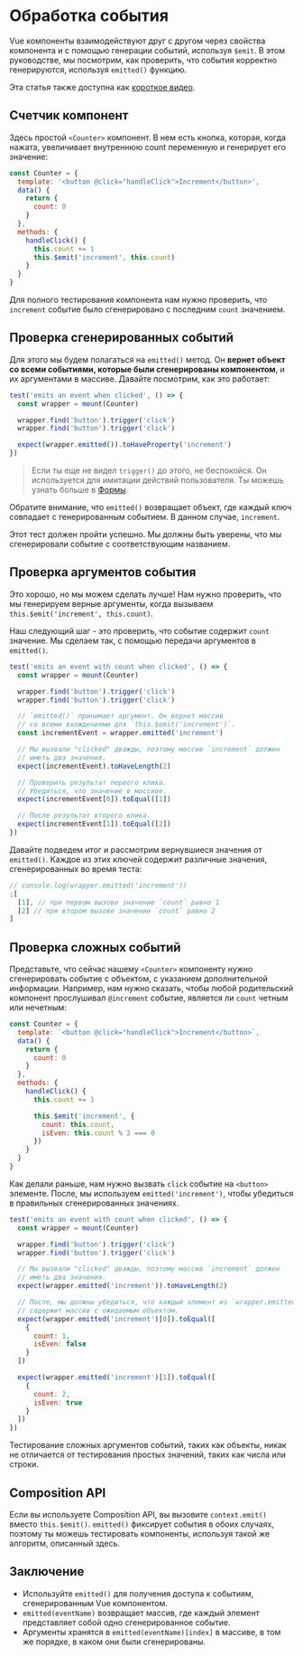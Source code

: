 # Обработка события

Vue компоненты взаимодействуют друг с другом через свойства компонента и с помощью генерации событий, используя `$emit`. В этом руководстве, мы посмотрим, как проверить, что события корректно генерируются, используя `emitted()` функцию.

Эта статья также доступна как [короткое видео](https://www.youtube.com/watch?v=U_j-nDur4oU&list=PLC2LZCNWKL9ahK1IoODqYxKu5aA9T5IOA&index=14).

## Счетчик компонент

Здесь простой `<Counter>` компонент. В нем есть кнопка, которая, когда нажата, увеличивает внутреннюю count переменную и генерирует его значение:

```js
const Counter = {
  template: '<button @click="handleClick">Increment</button>',
  data() {
    return {
      count: 0
    }
  },
  methods: {  
    handleClick() {
      this.count += 1
      this.$emit('increment', this.count)
    }
  }
}
```
Для полного тестирования компонента нам нужно проверить, что `increment` событие было сгенерировано с последним `count` значением.

## Проверка сгенерированных событий

Для этого мы будем полагаться на `emitted()` метод. Он **вернет объект со всеми событиями, которые были сгенерированы компонентом**, и их аргументами в массиве. Давайте посмотрим, как это работает:

```js
test('emits an event when clicked', () => {
  const wrapper = mount(Counter)

  wrapper.find('button').trigger('click')
  wrapper.find('button').trigger('click')

  expect(wrapper.emitted()).toHaveProperty('increment')
})
```

> Если ты еще не видел `trigger()` до этого, не беспокойся. Он используется для имитации действий пользователя. Ты можешь узнать больше в [Формы](/ru/guide/essentials/forms).

Обратите внимание, что `emitted()` возвращает объект, где каждый ключ совпадает с генерированным событием. В данном случае, `increment`.

Этот тест должен пройти успешно. Мы должны быть уверены, что мы сгенерировали событие с соответствующим названием.

## Проверка аргументов события

Это хорошо, но мы можем сделать лучше! Нам нужно проверить, что мы генерируем верные аргументы, когда вызываем `this.$emit('increment', this.count)`.

Наш следующий шаг - это проверить, что событие содержит `count` значение. Мы сделаем так, с помощью передачи аргументов в `emitted()`.

```js {9}
test('emits an event with count when clicked', () => {
  const wrapper = mount(Counter)

  wrapper.find('button').trigger('click')
  wrapper.find('button').trigger('click')

  // `emitted()` принимает аргумент. Он вернет массив 
  // со всеми вхождениями для `this.$emit('increment')`.
  const incrementEvent = wrapper.emitted('increment')

  // Мы вызвали "clicked" дважды, поэтому массив `increment` должен
  // иметь два значения.
  expect(incrementEvent).toHaveLength(2)

  // Проверить результат первого клика.
  // Убедиться, что значение в массиве.
  expect(incrementEvent[0]).toEqual([1])

  // После результат второго клика.
  expect(incrementEvent[1]).toEqual([2])
})
```

Давайте подведем итог и рассмотрим вернувшиеся значения от `emitted()`. Каждое из этих ключей содержит различные значения, сгенерированных во время теста:

```js
// console.log(wrapper.emitted('increment'))
;[
  [1], // при первом вызове значение `count` равно 1
  [2] // при втором вызове значение `count` равно 2
]
```

## Проверка сложных событий

Представьте, что сейчас нашему `<Counter>` компоненту нужно сгенерировать событие с объектом, с указанием дополнительной информации. Например, нам нужно сказать, чтобы любой родительский компонент прослушивал `@increment` событие, является ли `count` четным или нечетным:

```js {12-15}
const Counter = {
  template: `<button @click="handleClick">Increment</button>`,
  data() {
    return {
      count: 0
    }
  },
  methods: {
    handleClick() {
      this.count += 1

      this.$emit('increment', {
        count: this.count,
        isEven: this.count % 2 === 0
      })
    }
  }
}
```

Как делали раньше, нам нужно вызвать `click` событие на `<button>` элементе. После, мы используем `emitted('increment')`, чтобы убедиться в правильных сгенерированных значениях.

```js
test('emits an event with count when clicked', () => {
  const wrapper = mount(Counter)

  wrapper.find('button').trigger('click')
  wrapper.find('button').trigger('click')

  // Мы вызвали "clicked" дважды, поэтому массив `increment` должен
  // иметь два значения.
  expect(wrapper.emitted('increment')).toHaveLength(2)

  // После, мы должны убедиться, что каждый элемент из `wrapper.emitted('increment')`
  // содержит массив с ожидаемым объектом.
  expect(wrapper.emitted('increment')[0]).toEqual([
    {
      count: 1,
      isEven: false
    }
  ])

  expect(wrapper.emitted('increment')[1]).toEqual([
    {
      count: 2,
      isEven: true
    }
  ])
})
```

Тестирование сложных аргументов событий, таких как объекты, никак не отличается от тестирования простых значений, таких как числа или строки.

## Composition API

Если вы используете Composition API, вы вызовите `context.emit()` вместо `this.$emit()`. `emitted()` фиксирует события в обоих случаях, поэтому ты можешь тестировать компоненты, используя такой же алгоритм, описанный здесь.

## Заключение

- Используйте `emitted()` для получения доступа к событиям, сгенерированным Vue компонентом.
- `emitted(eventName)` возвращает массив, где каждый элемент представляет собой одно сгенерированное событие.
- Аргументы хранятся в `emitted(eventName)[index]` в массиве, в том же порядке, в каком они были сгенерированы.
